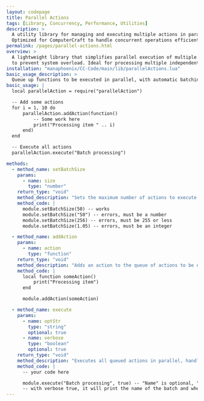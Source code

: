 ```yaml
---
layout: codepage
title: Parallel Actions
tags: [Library, Concurrency, Performance, Utilities]
description: >
  A utility library for managing and executing multiple actions in parallel with batching support.
  Optimized for ComputerCraft to handle concurrent operations efficiently.
permalink: /pages/parallel-actions.html
overview: >
  A lightweight library that simplifies parallel execution of multiple functions with automatic batching
  to prevent system overload. Ideal for processing multiple independent tasks concurrently.
installation: "manaphoenix/CC-Code/main/lib/parallelActions.lua"
basic_usage_description: >
  Queue up functions to be executed in parallel, with automatic batching to prevent system overload.
basic_usage: |
  local parallelAction = require("parallelAction")

  -- Add some actions
  for i = 1, 10 do
      parallelAction.addAction(function()
          -- Some work here
          print("Processing item " .. i)
      end)
  end

  -- Execute all actions
  parallelAction.execute("Batch processing")

methods:
  - method_name: setBatchSize
    params:
      - name: size
        type: "number"
    return_type: "void"
    method_description: "Sets the maximum number of actions to execute in a single batch."
    method_code: |
      module.setBatchSize(50) -- works
      module.setBatchSize("50") -- errors, must be a number
      module.setBatchSize(256) -- errors, must be 255 or less
      module.setBatchSize(1.05) -- errors, must be an integer

  - method_name: addAction
    params:
      - name: action
        type: "function"
    return_type: "void"
    method_description: "Adds an action to the queue of actions to be executed."
    method_code: |
      local function someAction()
          print("Processing item")
      end

      module.addAction(someAction)

  - method_name: execute
    params:
      - name: optStr
        type: "string"
        optional: true
      - name: verbose
        type: "boolean"
        optional: true
    return_type: "void"
    method_description: "Executes all queued actions in parallel, handling batching automatically."
    method_code: |
      -- your code here

      module.execute("Batch processing", true) -- "Name" is optional, "verbose" is optional
      -- with verbose true, it will print the name of the batch and when it finished
---
```

